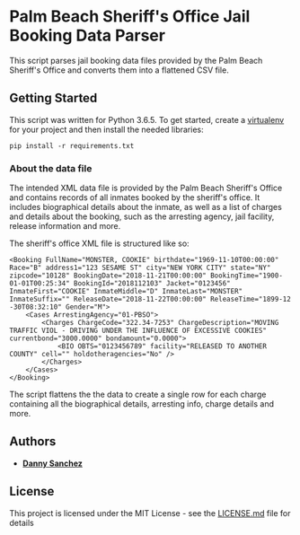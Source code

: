 # Palm Beach Sheriff's Office Jail Booking Data Parser

This script parses jail booking data files provided by the Palm Beach Sheriff's Office and converts them into a flattened CSV file.

## Getting Started

This script was written for Python 3.6.5. To get started, create a [virtualenv](https://virtualenv.pypa.io/en/latest/) for your project and then install the needed libraries:

```
pip install -r requirements.txt
```

### About the data file

The intended XML data file is provided by the Palm Beach Sheriff's Office and contains records of all inmates booked by the sheriff's office. It includes biographical details about the inmate, as well as a list of charges and details about the booking, such as the arresting agency, jail facility, release information and more.

The sheriff's office XML file is structured like so:

```
<Booking FullName="MONSTER, COOKIE" birthdate="1969-11-10T00:00:00" Race="B" address1="123 SESAME ST" city="NEW YORK CITY" state="NY" zipcode="10128" BookingDate="2018-11-21T00:00:00" BookingTime="1900-01-01T00:25:34" BookingId="2018112103" Jacket="0123456" InmateFirst="COOKIE" InmateMiddle="D" InmateLast="MONSTER" InmateSuffix="" ReleaseDate="2018-11-22T00:00:00" ReleaseTime="1899-12
-30T08:32:10" Gender="M">
    <Cases ArrestingAgency="01-PBSO">
        <Charges ChargeCode="322.34-7253" ChargeDescription="MOVING TRAFFIC VIOL - DRIVING UNDER THE INFLUENCE OF EXCESSIVE COOKIES" currentbond="3000.0000" bondamount="0.0000">
            <BIO OBTS="0123456789" facility="RELEASED TO ANOTHER COUNTY" cell="" holdotheragencies="No" />
        </Charges>
    </Cases>
</Booking>
```

The script flattens the the data to create a single row for each charge containing all the biographical details, arresting info, charge details and more.

## Authors

* **[Danny Sanchez](https://github.com/dannysanchez)**

## License

This project is licensed under the MIT License - see the [LICENSE.md](LICENSE.md) file for details